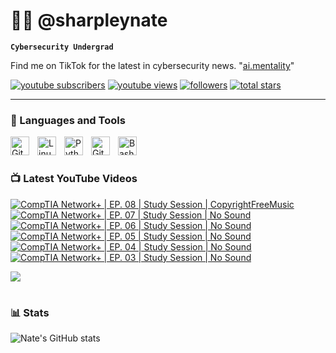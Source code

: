# 👨‍💻 @sharpleynate

**`Cybersecurity Undergrad`**

Find me on TikTok for the latest in cybersecurity news. "[ai.mentality][tiktok]"

   <p align="left">
      <a href="https://www.youtube.com/@sharpleynate?sub_confirmation=1">
         <img alt="youtube subscribers" title="Subscribe to my YouTube channel" src="https://custom-icon-badges.demolab.com/youtube/channel/subscribers/UCpus-LD3MmBeX48MvYUrndQ?color=%23E05D44&label=SUBSCRIBE&logo=video&logoColor=white&style=for-the-badge&labelColor=CE4630"/></a> 
      <a href="https://www.youtube.com/@sharpleynate">
         <img alt="youtube views" title="YouTube views" src="https://custom-icon-badges.demolab.com/youtube/channel/views/UCpus-LD3MmBeX48MvYUrndQ?color=%23E1AD0E&logo=eye&logoColor=white&style=for-the-badge&labelColor=C79600"/></a> 
      <a href="https://github.com/sharpleynate?tab=followers">
         <img alt="followers" title="Follow me on Github" src="https://custom-icon-badges.demolab.com/github/followers/sharpleynate?color=236ad3&labelColor=1155ba&style=for-the-badge&logo=person-add&label=Follow&logoColor=white"/></a>
      <a href="https://github.com/sharpleynate?tab=repositories&sort=stargazers">
         <img alt="total stars" title="Total stars on GitHub" src="https://custom-icon-badges.demolab.com/github/stars/sharpleynate?color=55960c&style=for-the-badge&labelColor=488207&logo=star"/></a>
   </p>

---

### 🧰 Languages and Tools

<img align="left" alt="Git" width="30px" style="padding-right:10px;" src="https://cdn.jsdelivr.net/gh/devicons/devicon/icons/git/git-original.svg" />
<img align="left" alt="Linux" width="30px" style="padding-right:10px;" src="https://cdn.jsdelivr.net/gh/devicons/devicon/icons/linux/linux-original.svg" />
<img align="left" alt="Python" width="30px" style="padding-right:10px;" src="https://cdn.jsdelivr.net/gh/devicons/devicon/icons/python/python-plain.svg" />
<img align="left" alt="GitHub" width="30px" style="padding-right:10px;" src="https://cdn.jsdelivr.net/gh/devicons/devicon/icons/github/github-original.svg" />
<img align="left" alt="Bash" width="30px" style="padding-right:10px;" src="https://cdn.jsdelivr.net/gh/devicons/devicon/icons/bash/bash-original.svg" />
<br />

#

### 📺 Latest YouTube Videos

<!-- BEGIN YOUTUBE-CARDS -->
[![CompTIA Network+ | EP. 08 | Study Session | CopyrightFreeMusic](https://ytcards.demolab.com/?id=FtOe-j1BEjk&title=CompTIA+Network%2B+%7C+EP.+08+%7C+Study+Session+%7C+CopyrightFreeMusic&lang=en&timestamp=1735583379&background_color=%230d1117&title_color=%23ffffff&stats_color=%23dedede&max_title_lines=1&width=250&border_radius=5 "CompTIA Network+ | EP. 08 | Study Session | CopyrightFreeMusic")](https://www.youtube.com/watch?v=FtOe-j1BEjk)
[![CompTIA Network+ | EP. 07 | Study Session | No Sound](https://ytcards.demolab.com/?id=HUYERgSrRNQ&title=CompTIA+Network%2B+%7C+EP.+07+%7C+Study+Session+%7C+No+Sound&lang=en&timestamp=1735486608&background_color=%230d1117&title_color=%23ffffff&stats_color=%23dedede&max_title_lines=1&width=250&border_radius=5 "CompTIA Network+ | EP. 07 | Study Session | No Sound")](https://www.youtube.com/watch?v=HUYERgSrRNQ)
[![CompTIA Network+ | EP. 06 | Study Session | No Sound](https://ytcards.demolab.com/?id=qj3IXleq0rA&title=CompTIA+Network%2B+%7C+EP.+06+%7C+Study+Session+%7C+No+Sound&lang=en&timestamp=1735323137&background_color=%230d1117&title_color=%23ffffff&stats_color=%23dedede&max_title_lines=1&width=250&border_radius=5 "CompTIA Network+ | EP. 06 | Study Session | No Sound")](https://www.youtube.com/watch?v=qj3IXleq0rA)
[![CompTIA Network+ | EP. 05 | Study Session | No Sound](https://ytcards.demolab.com/?id=gAQkb0AaR7U&title=CompTIA+Network%2B+%7C+EP.+05+%7C+Study+Session+%7C+No+Sound&lang=en&timestamp=1735313534&background_color=%230d1117&title_color=%23ffffff&stats_color=%23dedede&max_title_lines=1&width=250&border_radius=5 "CompTIA Network+ | EP. 05 | Study Session | No Sound")](https://www.youtube.com/watch?v=gAQkb0AaR7U)
[![CompTIA Network+ | EP. 04 | Study Session | No Sound](https://ytcards.demolab.com/?id=clEunm8DEGM&title=CompTIA+Network%2B+%7C+EP.+04+%7C+Study+Session+%7C+No+Sound&lang=en&timestamp=1735057710&background_color=%230d1117&title_color=%23ffffff&stats_color=%23dedede&max_title_lines=1&width=250&border_radius=5 "CompTIA Network+ | EP. 04 | Study Session | No Sound")](https://www.youtube.com/watch?v=clEunm8DEGM)
[![CompTIA Network+ | EP. 03 | Study Session | No Sound](https://ytcards.demolab.com/?id=5HCLeLFyfLQ&title=CompTIA+Network%2B+%7C+EP.+03+%7C+Study+Session+%7C+No+Sound&lang=en&timestamp=1735050770&background_color=%230d1117&title_color=%23ffffff&stats_color=%23dedede&max_title_lines=1&width=250&border_radius=5 "CompTIA Network+ | EP. 03 | Study Session | No Sound")](https://www.youtube.com/watch?v=5HCLeLFyfLQ)
<!-- END YOUTUBE-CARDS -->

[<img src="https://custom-icon-badges.demolab.com/badge/-Subscribe%20For%20More-red?style=for-the-badge&logo=video&logoColor=white"/>]([https://www.youtube.com/c/sharpleynate?sub_confirmation=1](https://www.youtube.com/channel/UCpus-LD3MmBeX48MvYUrndQ))

#

### 📊 Stats

![Nate's GitHub stats](https://github-readme-stats.vercel.app/api?username=sharpleynate&show_icons=true&theme=gruvbox)

<!-- ![GitHub Streak](https://streak-stats.demolab.com?user=ForrestKnight&theme=gruvbox&border_radius=4.5) -->

#

[website]: https://sharpleynate.com
[youtube]: https://youtube.com/sharpleynate
[tiktok]: https://www.tiktok.com/@ai.mentality
[linkedin]: https://www.linkedin.com/in/sharpleynate/
